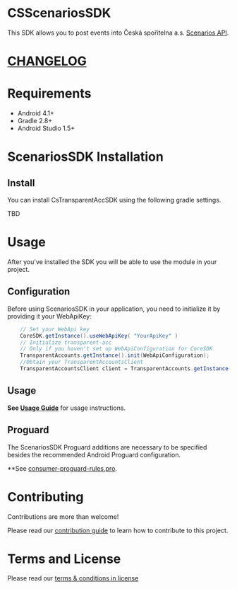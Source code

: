 # CSScenariosSDK
This SDK allows you to post events into Česká spořitelna a.s. [Scenarios API](http://docs.ext0csasscenarioseventsv1.apiary.io/#).

# [CHANGELOG](CHANGELOG.md)

# Requirements
- Android 4.1+
- Gradle 2.8+
- Android Studio 1.5+

# ScenariosSDK Installation

## Install
You can install CsTransparentAccSDK using the following gradle settings.

TBD

# Usage

After you've installed the SDK you will be able to use the module in your project.

## Configuration
Before using ScenariosSDK in your application, you need to initialize it by providing it your WebApiKey:

```java
    // Set your WebApi key
    CoreSDK.getInstance().useWebApiKey( "YourApiKey" )
    // Initialize transparent-acc
    // Only if you haven't set up WebApiConfiguration for CoreSDK
    TransparentAccounts.getInstance().init(WebApiConfiguration);
    //Obtain your TransparentAccountsClient
    TransparentAccountsClient client = TransparentAccounts.getInstance().getTransparentAccountsClient();

```

## Usage
**See [Usage Guide](./docs/scenarios.md)** for usage instructions.

## Proguard
The ScenariosSDK Proguard additions are necessary to be specified besides the recommended Android Proguard configuration.

**See [consumer-proguard-rules.pro](./transparent_acc/consumer-proguard-rules.pro).


# Contributing
Contributions are more than welcome!

Please read our [contribution guide](CONTRIBUTING.md) to learn how to contribute to this project.

# Terms and License
Please read our [terms & conditions in license](LICENSE.md)
